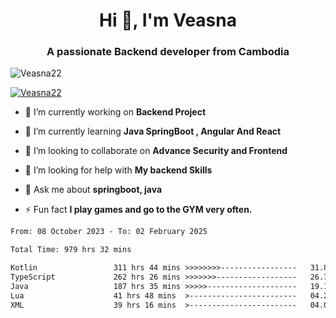 <h1 align="center">Hi 👋, I'm Veasna</h1>
<h3 align="center">A passionate Backend developer from Cambodia</h3>

<p align="left"> <img src="https://komarev.com/ghpvc/?username=Veasna22&label=Profile%20views&color=0e75b6&style=flat" alt="Veasna22" /> </p>

<p align="left"> <a href="https://github.com/ryo-ma/github-profile-trophy"><img src="https://github-profile-trophy.vercel.app/?username=veasna22&theme=dracula" alt="Veasna22" /></a> </p>

- 🔭 I’m currently working on **Backend Project**

- 🌱 I’m currently learning **Java SpringBoot , Angular And React**

- 👯 I’m looking to collaborate on **Advance Security and Frontend**

- 🤝 I’m looking for help with **My backend Skills**

- 💬 Ask me about **springboot, java**

- ⚡ Fun fact **I play games and go to the GYM very often.**

<!--START_SECTION:waka-->

```txt
From: 08 October 2023 - To: 02 February 2025

Total Time: 979 hrs 32 mins

Kotlin                 311 hrs 44 mins >>>>>>>>-----------------   31.83 %
TypeScript             262 hrs 26 mins >>>>>>>------------------   26.79 %
Java                   187 hrs 35 mins >>>>>--------------------   19.15 %
Lua                    41 hrs 48 mins  >------------------------   04.27 %
XML                    39 hrs 16 mins  >------------------------   04.01 %
```

<!--END_SECTION:waka-->
